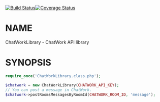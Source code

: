[![Build Status](https://travis-ci.org/t-kashima/ChatWorkLibrary.svg?branch=master)](https://travis-ci.org/t-kashima/ChatWork)[![Coverage Status](https://coveralls.io/repos/t-kashima/ChatWorkLibrary/badge.png?branch=master)](https://coveralls.io/r/t-kashima/ChatWorkLibrary?branch=master)

NAME
========
ChatWorkLibrary - ChatWork API library

SYNOPSIS
========
```php
require_once('ChatWorkLibrary.class.php');

$chatwork = new ChatWorkLibrary(CHATWORK_API_KEY);
// You can post a message in ChatWork.
$chatwork->postRoomsMessagesByRoomId(CHATWORK_ROOM_ID, 'message');
```

